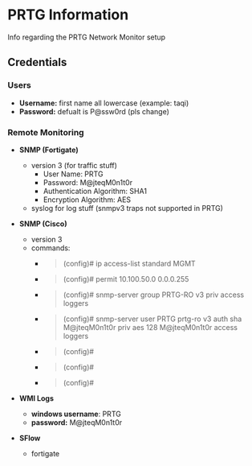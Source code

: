 # PRTG Information
Info regarding the PRTG Network Monitor setup

## Credentials

### Users
- **Username:** first name all lowercase (example: taqi)
- **Password:** defualt is P@ssw0rd (pls change)

### Remote Monitoring
- **SNMP (Fortigate)**
  - version 3 (for traffic stuff)
    - User Name: PRTG
    - Password: M@jteqM0n1t0r
    - Authentication Algorithm: SHA1
    - Encryption Algorithm: AES
  - syslog for log stuff (snmpv3 traps not supported in PRTG)
- **SNMP (Cisco)**
  - version 3
  - commands:
    - >(config)# ip access-list standard MGMT 
    - >(config)# permit 10.100.50.0 0.0.0.255
    - >(config)# snmp-server group PRTG-RO v3 priv access loggers
    - >(config)# snmp-server user PRTG prtg-ro v3 auth sha M@jteqM0n1t0r priv aes 128 M@jteqM0n1t0r access loggers
    - >(config)#
    - >(config)#
    - >(config)#

- **WMI Logs**
  - **windows username**: PRTG
  - **password:** M@jteqM0n1t0r
- **SFlow**
  - fortigate